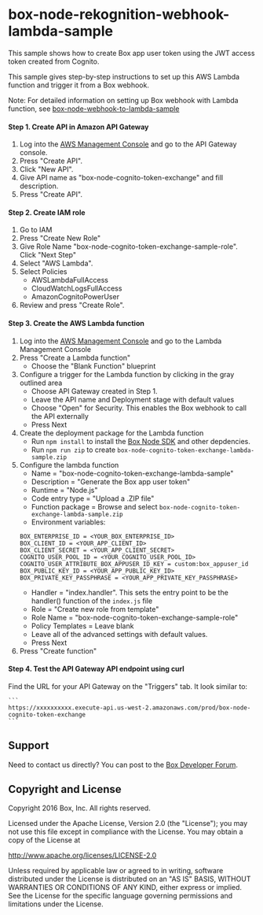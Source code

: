 # box-node-rekognition-webhook-lambda-sample

This sample shows how to create Box app user token using the JWT access token created from Cognito.

This sample gives step-by-step instructions to set up this AWS Lambda function and trigger it from a Box webhook.

Note: For detailed information on setting up Box webhook with Lambda function, see [box-node-webhook-to-lambda-sample](https://github.com/box/samples/tree/rekognition_integration/box-node-webhook-to-lambda-sample)

#### Step 1. Create API in Amazon API Gateway
1. Log into the [AWS Management Console](https://aws.amazon.com/console) and go to the API Gateway console.
2. Press "Create API".
3. Click "New API". 
4. Give API name as "box-node-cognito-token-exchange" and fill description.
5. Press "Create API".

#### Step 2. Create IAM role
1. Go to IAM
2. Press "Create New Role"
3. Give Role Name "box-node-cognito-token-exchange-sample-role". Click "Next Step"
4. Select "AWS Lambda".
5. Select Policies
    * AWSLambdaFullAccess
    * CloudWatchLogsFullAccess
    * AmazonCognitoPowerUser
6. Review and press "Create Role".

#### Step 3. Create the AWS Lambda function
1. Log into the [AWS Management Console](https://aws.amazon.com/console) and go to the Lambda Management Console
2. Press "Create a Lambda function"
    * Choose the "Blank Function" blueprint
3. Configure a trigger for the Lambda function by clicking in the gray outlined area
    * Choose API Gateway created in Step 1.
    * Leave the API name and Deployment stage with default values
    * Choose "Open" for Security.  This enables the Box webhook to call the API externally
    * Press Next
4. Create the deployment package for the Lambda function
    * Run `npm install` to install the [Box Node SDK](https://github.com/box/box-node-sdk) and other depdencies.
    * Run `npm run zip` to create `box-node-cognito-token-exchange-lambda-sample.zip`
5. Configure the lambda function
    * Name = "box-node-cognito-token-exchange-lambda-sample"
    * Description = "Generate the Box app user token"
    * Runtime = "Node.js"
    * Code entry type = "Upload a .ZIP file"
    * Function package = Browse and select `box-node-cognito-token-exchange-lambda-sample.zip`
    * Environment variables:
    ```
    BOX_ENTERPRISE_ID = <YOUR_BOX_ENTERPRISE_ID>
    BOX_CLIENT_ID = <YOUR_APP_CLIENT_ID>
    BOX_CLIENT_SECRET = <YOUR_APP_CLIENT_SECRET>
    COGNITO_USER_POOL_ID = <YOUR_COGNITO_USER_POOL_ID>
    COGNITO_USER_ATTRIBUTE_BOX_APPUSER_ID_KEY = custom:box_appuser_id
    BOX_PUBLIC_KEY_ID = <YOUR_APP_PUBLIC_KEY_ID>
    BOX_PRIVATE_KEY_PASSPHRASE = <YOUR_APP_PRIVATE_KEY_PASSPHRASE>
    ```
    * Handler = "index.handler". This sets the entry point to be the handler() function of the `index.js` file
    * Role = "Create new role from template"
    * Role Name = "box-node-cognito-token-exchange-sample-role"
    * Policy Templates = Leave blank
    * Leave all of the advanced settings with default values.
    * Press Next
6. Press "Create function"

#### Step 4. Test the API Gateway API endpoint using curl
Find the URL for your API Gateway on the "Triggers" tab.  It look similar to:

    ```
    https://xxxxxxxxxx.execute-api.us-west-2.amazonaws.com/prod/box-node-cognito-token-exchange
    ```

Support
-------

Need to contact us directly? You can post to the
[Box Developer Forum](https://community.box.com/t5/Developer-Forum/bd-p/DeveloperForum).

Copyright and License
---------------------

Copyright 2016 Box, Inc. All rights reserved.

Licensed under the Apache License, Version 2.0 (the "License");
you may not use this file except in compliance with the License.
You may obtain a copy of the License at

   http://www.apache.org/licenses/LICENSE-2.0

Unless required by applicable law or agreed to in writing, software
distributed under the License is distributed on an "AS IS" BASIS,
WITHOUT WARRANTIES OR CONDITIONS OF ANY KIND, either express or implied.
See the License for the specific language governing permissions and
limitations under the License.
